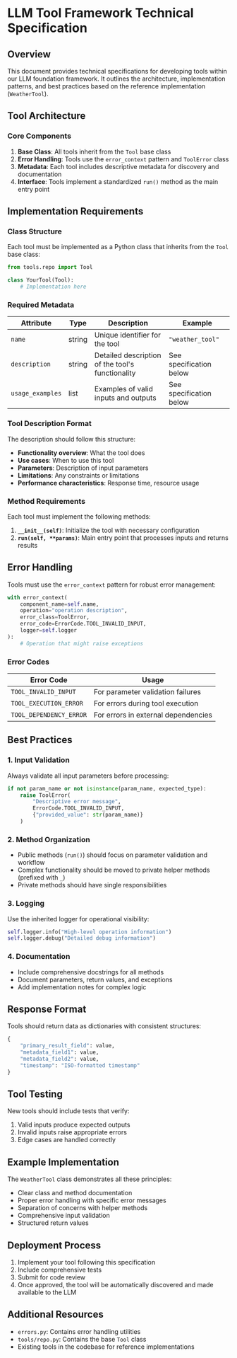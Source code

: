 # LLM Tool Framework Technical Specification

## Overview

This document provides technical specifications for developing tools within our LLM foundation framework. It outlines the architecture, implementation patterns, and best practices based on the reference implementation (`WeatherTool`).

## Tool Architecture

### Core Components

1. **Base Class**: All tools inherit from the `Tool` base class
2. **Error Handling**: Tools use the `error_context` pattern and `ToolError` class
3. **Metadata**: Each tool includes descriptive metadata for discovery and documentation
4. **Interface**: Tools implement a standardized `run()` method as the main entry point

## Implementation Requirements

### Class Structure

Each tool must be implemented as a Python class that inherits from the `Tool` base class:

```python
from tools.repo import Tool

class YourTool(Tool):
    # Implementation here
```

### Required Metadata

| Attribute | Type | Description | Example |
|-----------|------|-------------|---------|
| `name` | string | Unique identifier for the tool | `"weather_tool"` |
| `description` | string | Detailed description of the tool's functionality | See specification below |
| `usage_examples` | list | Examples of valid inputs and outputs | See specification below |

### Tool Description Format

The description should follow this structure:
- **Functionality overview**: What the tool does
- **Use cases**: When to use this tool
- **Parameters**: Description of input parameters
- **Limitations**: Any constraints or limitations
- **Performance characteristics**: Response time, resource usage

### Method Requirements

Each tool must implement the following methods:

1. **`__init__(self)`**: Initialize the tool with necessary configuration
2. **`run(self, **params)`**: Main entry point that processes inputs and returns results

## Error Handling

Tools must use the `error_context` pattern for robust error management:

```python
with error_context(
    component_name=self.name,
    operation="operation description",
    error_class=ToolError,
    error_code=ErrorCode.TOOL_INVALID_INPUT,
    logger=self.logger
):
    # Operation that might raise exceptions
```

### Error Codes

| Error Code | Usage |
|------------|-------|
| `TOOL_INVALID_INPUT` | For parameter validation failures |
| `TOOL_EXECUTION_ERROR` | For errors during tool execution |
| `TOOL_DEPENDENCY_ERROR` | For errors in external dependencies |

## Best Practices

### 1. Input Validation

Always validate all input parameters before processing:

```python
if not param_name or not isinstance(param_name, expected_type):
    raise ToolError(
        "Descriptive error message",
        ErrorCode.TOOL_INVALID_INPUT,
        {"provided_value": str(param_name)}
    )
```

### 2. Method Organization

- Public methods (`run()`) should focus on parameter validation and workflow
- Complex functionality should be moved to private helper methods (prefixed with `_`)
- Private methods should have single responsibilities

### 3. Logging

Use the inherited logger for operational visibility:

```python
self.logger.info("High-level operation information")
self.logger.debug("Detailed debug information")
```

### 4. Documentation

- Include comprehensive docstrings for all methods
- Document parameters, return values, and exceptions
- Add implementation notes for complex logic

## Response Format

Tools should return data as dictionaries with consistent structures:

```python
{
    "primary_result_field": value,
    "metadata_field1": value,
    "metadata_field2": value,
    "timestamp": "ISO-formatted timestamp"
}
```

## Tool Testing

New tools should include tests that verify:

1. Valid inputs produce expected outputs
2. Invalid inputs raise appropriate errors
3. Edge cases are handled correctly

## Example Implementation

The `WeatherTool` class demonstrates all these principles:

- Clear class and method documentation
- Proper error handling with specific error messages
- Separation of concerns with helper methods
- Comprehensive input validation
- Structured return values

## Deployment Process

1. Implement your tool following this specification
2. Include comprehensive tests
3. Submit for code review
4. Once approved, the tool will be automatically discovered and made available to the LLM

## Additional Resources

- `errors.py`: Contains error handling utilities
- `tools/repo.py`: Contains the base `Tool` class
- Existing tools in the codebase for reference implementations
